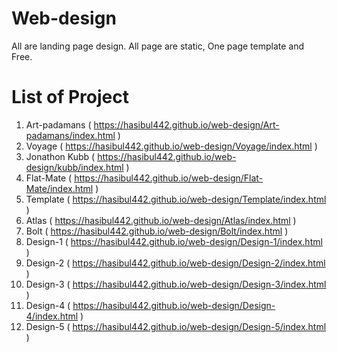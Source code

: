 # Web-design
All are landing page design. All page are static, One page template and Free.

# List of Project
  1. Art-padamans ( https://hasibul442.github.io/web-design/Art-padamans/index.html )
  2. Voyage ( https://hasibul442.github.io/web-design/Voyage/index.html )
  3. Jonathon Kubb ( https://hasibul442.github.io/web-design/kubb/index.html )
  4. Flat-Mate  ( https://hasibul442.github.io/web-design/Flat-Mate/index.html )
  5. Template  ( https://hasibul442.github.io/web-design/Template/index.html )
  6. Atlas  ( https://hasibul442.github.io/web-design/Atlas/index.html )
  7. Bolt  ( https://hasibul442.github.io/web-design/Bolt/index.html )
  8. Design-1  ( https://hasibul442.github.io/web-design/Design-1/index.html )
  9. Design-2  ( https://hasibul442.github.io/web-design/Design-2/index.html )
  10. Design-3  ( https://hasibul442.github.io/web-design/Design-3/index.html )
  10. Design-4  ( https://hasibul442.github.io/web-design/Design-4/index.html )
  10. Design-5  ( https://hasibul442.github.io/web-design/Design-5/index.html )
